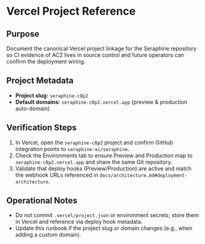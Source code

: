 # Vercel Project Reference

## Purpose
Document the canonical Vercel project linkage for the Seraphine repository so CI evidence of AC2 lives in source control and future operators can confirm the deployment wiring.

## Project Metadata
- **Project slug:** `seraphine-c8p2`
- **Default domains:** `seraphine-c8p2.vercel.app` (preview & production auto-domain)

## Verification Steps
1. In Vercel, open the `seraphine-c8p2` project and confirm GitHub integration points to `seraphine-ai/seraphine`.
2. Check the Environments tab to ensure Preview and Production map to `seraphine-c8p2.vercel.app` and share the same Git repository.
3. Validate that deploy hooks (Preview/Production) are active and match the webhook URLs referenced in `docs/architecture.md#deployment-architecture`.

## Operational Notes
- Do not commit `.vercel/project.json` or environment secrets; store them in Vercel and reference via deploy hook metadata.
- Update this runbook if the project slug or domain changes (e.g., when adding a custom domain).
